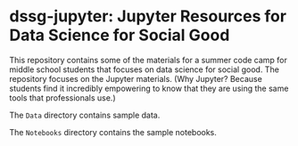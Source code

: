 dssg-jupyter: Jupyter Resources for Data Science for Social Good
================================================================

This repository contains some of the materials for a summer code camp 
for middle school students that focuses on data science for social good.
The repository focuses on the Jupyter materials.  (Why Jupyter?  Because
students find it incredibly empowering to know that they are using the
same tools that professionals use.)

The `Data` directory contains sample data.

The `Notebooks` directory contains the sample notebooks.
